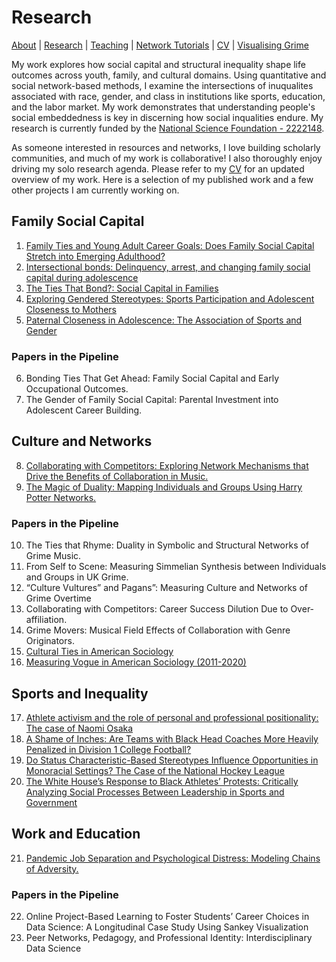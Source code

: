# Research
[About](https://Tom-R-Leppard.github.io/) | [Research](/research.md) | [Teaching](/teaching.md) | [Network Tutorials](/network_tutorials.md) | [CV](/cv.pdf) | [Visualising Grime](/visualising_grime.md)

My work explores how social capital and structural inequality shape life outcomes across youth, family, and cultural domains. Using quantitative and social network-based methods, I examine the intersections of inuqualites associated with race, gender, and class in institutions like sports, education, and the labor market. My work demonstrates that understanding people's social embeddedness is key in discerning how social inqualities endure.  My research is currently funded by the [National Science Foundation - 2222148](https://datascienceacademy.ncsu.edu/dsa-postdoc/). 

As someone interested in resources and networks, I love building scholarly communities, and much of my work is collaborative! I also thoroughly enjoy driving my solo research agenda. Please refer to my [CV](/cv.pdf) for an updated overview of my work. Here is a selection of my published work and a few other projects I am currently working on.

## Family Social Capital 
1. [Family Ties and Young Adult Career Goals: Does Family Social Capital Stretch into Emerging Adulthood?](https://journals.sagepub.com/eprint/NZTFGYWIEKHFB8MDTXZG/full)
2. [Intersectional bonds: Delinquency, arrest, and changing family social capital during adolescence](https://onlinelibrary.wiley.com/doi/10.1111/jomf.13029)
3. [The Ties That Bond?: Social Capital in Families](https://www.elgaronline.com/edcollchap/book/9781802202373/book-part-9781802202373-26.xml)
4. [Exploring Gendered Stereotypes: Sports Participation and Adolescent Closeness to Mothers](https://www.emerald.com/insight/content/doi/10.1108/S1476-285420230000019003/full/html)
5. [Paternal Closeness in Adolescence: The Association of Sports and Gender](https://journals.humankinetics.com/view/journals/ssj/39/4/article-p401.xml)
   
### Papers in the Pipeline
6. Bonding Ties That Get Ahead: Family Social Capital and Early Occupational Outcomes.
7. The Gender of Family Social Capital: Parental Investment into Adolescent Career Building.
   
## Culture and Networks
8. [Collaborating with Competitors: Exploring Network Mechanisms that Drive the Benefits of Collaboration in Music.](https://repository.lib.ncsu.edu/items/8da6b8ef-aeb7-4dfb-b602-3bff6228367b)
9. [The Magic of Duality: Mapping Individuals and Groups Using Harry Potter Networks.](https://trails.asanet.org/article/view/the-magic-of-duality-mapping)
   
### Papers in the Pipeline
10. The Ties that Rhyme: Duality in Symbolic and Structural Networks of Grime Music.
11. From Self to Scene: Measuring Simmelian Synthesis between Individuals and Groups in UK Grime.
12. “Culture Vultures” and Pagans”: Measuring Culture and Networks of Grime Overtime
13. Collaborating with Competitors: Career Success Dilution Due to Over-affiliation.
14. Grime Movers: Musical Field Effects of Collaboration with Genre Originators.
15. [Cultural Ties in American Sociology](https://osf.io/preprints/socarxiv/qvyj8)
16. [Measuring Vogue in American Sociology (2011-2020)](https://arxiv.org/abs/2503.17843)

## Sports and Inequality
17. [Athlete activism and the role of personal and professional positionality: The case of Naomi Osaka](https://journals.sagepub.com/doi/10.1177/10126902211073907)
18. [A Shame of Inches: Are Teams with Black Head Coaches More Heavily Penalized in Division 1 College Football?](https://onlinelibrary.wiley.com/doi/10.1111/ssqu.13117)
19. [Do Status Characteristic-Based Stereotypes Influence Opportunities in Monoracial Settings? The Case of the National Hockey League](https://journals.sagepub.com/doi/10.1177/21582440241269929)
20. [The White House’s Response to Black Athletes’ Protests: Critically Analyzing Social Processes Between Leadership in Sports and Government](https://www.uvu.edu/slss/docs/jsl/jsl-v4-i1-2-2020_accessible.pdf)

## Work and Education
21. [Pandemic Job Separation and Psychological Distress: Modeling Chains of Adversity.](https://journals.sagepub.com/doi/10.1177/23294965231183420)
    
### Papers in the Pipeline
22. Online Project-Based Learning to Foster Students’ Career Choices in Data Science: A Longitudinal Case Study Using Sankey Visualization
23. Peer Networks, Pedagogy, and Professional Identity: Interdisciplinary Data Science
